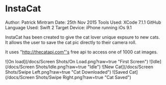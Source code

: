 InstaCat
===============

Author: Patrick Mintram
Date:	25th Nov 2015
Tools Used:
		XCode 7.1.1
		GitHub
Language Used:
		Swift 2
Target Device:
		iPhone running iOs 9.1

InstaCat has been created to give the cat lover unique expsure to new cats. 
It allows the user to save the cat pic directly to their camera roll.

It uses "http://thecatapi.com"'s free api to access one of 1000 cat images. 

![On load](/docs/Screen Shots/On Load.png?raw=true "First Screen")
![Idle](/docs/Screen Shots/Idle.png?raw=true "Idle")
![New Cat](/docs/Screen Shots/Swipe Left.png?raw=true "Cat Downloaded")
![Saved Cat](/docs/Screen Shots/Swipe Right.png?raw=true "Cat Saved")
